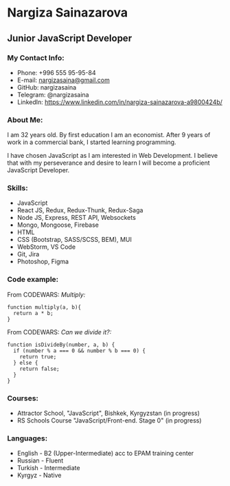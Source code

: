 # Nargiza Sainazarova

## Junior JavaScript Developer

### My Contact Info:

* Phone: +996 555 95-95-84
* E-mail: nargizasaina@gmail.com
* GitHub: nargizasaina
* Telegram: @nargizasaina
* LinkedIn: https://www.linkedin.com/in/nargiza-sainazarova-a9800424b/

### About Me:

I am 32 years old. By first education I am an economist. After 9 years of work in a commercial bank, I started learning programming. 

I have chosen JavaScript as I am interested in Web Development. 
I believe that with my perseverance and desire to learn I will become a proficient JavaScript Developer.

### Skills:
* JavaScript
* React JS, Redux, Redux-Thunk, Redux-Saga
* Node JS, Express, REST API, Websockets
* Mongo, Mongoose, Firebase
* HTML
* CSS (Bootstrap, SASS/SCSS, BEM), MUI
* WebStorm, VS Code
* Git, Jira
* Photoshop, Figma

### Code example:
From CODEWARS: *Multiply:*
```
function multiply(a, b){
  return a * b;
}
```

From CODEWARS: *Can we divide it?:*
```
function isDivideBy(number, a, b) {
  if (number % a === 0 && number % b === 0) {
    return true;
  } else {
    return false;
  }
}
```

### Courses:
* Attractor School, "JavaScript", Bishkek, Kyrgyzstan (in progress)
* RS Schools Course "JavaScript/Front-end. Stage 0" (in progress)

### Languages:
* English - B2 (Upper-Intermediate) acc to EPAM training center
* Russian - Fluent
* Turkish - Intermediate
* Kyrgyz - Native
